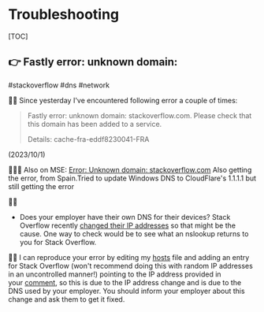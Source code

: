 # Troubleshooting

[TOC]



## 👉 Fastly error: unknown domain: 
#stackoverflow #dns #network 

🙋‍♀️ 
Since yesterday I've encountered following error a couple of times:

> Fastly error: unknown domain: stackoverflow.com. Please check that this domain has been added to a service.
> 
> Details: cache-fra-eddf8230041-FRA

(2023/10/1)

🤷🏽‍♂️
Also on MSE: [Error: Unknown domain: stackoverflow.com](https://meta.stackexchange.com/q/393415)
Also getting the error, from Spain.Tried to update Windows DNS to CloudFlare's 1.1.1.1 but still getting the error

👨‍🏫
- Does your employer have their own DNS for their devices? Stack Overflow recently [changed their IP addresses](https://meta.stackexchange.com/questions/393039/stack-exchange-network-sites-ip-addresses-may-change-in-the-coming-weeks) so that might be the cause. One way to check would be to see what an nslookup returns to you for Stack Overflow.


👨‍🏫 
I can reproduce your error by editing my [hosts](https://en.wikipedia.org/wiki/Hosts_(file)) file and adding an entry for Stack Overflow (won't recommend doing this with random IP addresses in an uncontrolled manner!) pointing to the IP address provided in your [comment](https://meta.stackoverflow.com/questions/426682/fastly-error-unknown-domain#comment974285_426682), so this is due to the IP address change and is due to the DNS used by your employer. You should inform your employer about this change and ask them to get it fixed.

[Fastly error: unknown domain: | meta.stackoverflow.com]: https://meta.stackoverflow.com/a/426683/16542494
